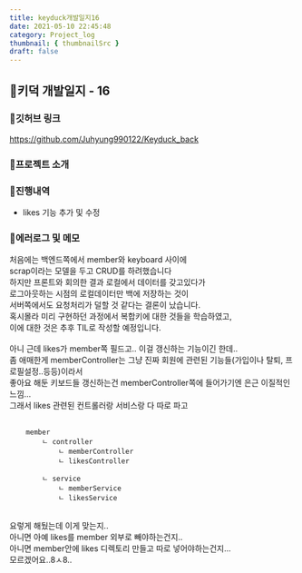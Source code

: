 ```yaml
---
title: keyduck개발일지16
date: 2021-05-10 22:45:48
category: Project_log
thumbnail: { thumbnailSrc }
draft: false
---
```



## 🌟키덕 개발일지 - 16

### 🎯깃허브 링크 
https://github.com/Juhyung990122/Keyduck_back

### 🎯프로젝트 소개

### 🎯진행내역
- likes 기능 추가 및 수정

### 🎯에러로그 및 메모
처음에는 백엔드쪽에서 member와 keyboard 사이에 <br>
scrap이라는 모델을 두고 CRUD를 하려했습니다 <br>
하지만 프론트와 회의한 결과 로컬에서 데이터를 갖고있다가<br>
로그아웃하는 시점의 로컬데이터만 백에 저장하는 것이 <br>
서버쪽에서도 요청처리가 덜할 것 같다는 결론이 났습니다.<br>
혹시몰라 미리 구현하던 과정에서 복합키에 대한 것들을 학습하였고,<br>
이에 대한 것은 추후 TIL로 작성할 예정입니다.<br>
<br>
아니 근데 likes가 member쪽 필드고.. 이걸 갱신하는 기능이긴 한데.. <br>
좀 애매한게 memberController는 그냥 진짜 회원에 관련된 기능들(가입이나 탈퇴, 프로필설정..등등)이라서<br>
좋아요 해둔 키보드들 갱신하는건 memberController쪽에 들어가기엔 은근 이질적인 느낌... <br>
그래서 likes 관련된 컨트롤러랑 서비스랑 다 따로 파고<br>
<br>

```
    member 
        ㄴ controller
            ㄴ memberController
            ㄴ likesController

        ㄴ service
            ㄴ memberService 
            ㄴ likesService 
```

<br>
요렇게 해뒀는데 이게 맞는지.. <br>
아니면 아예 likes를 member 외부로 빼야하는건지..<br>
아니면 member안에 likes 디렉토리 만들고 따로 넣어야하는건지...<br>
모르겠어요..8ㅅ8..<br>

